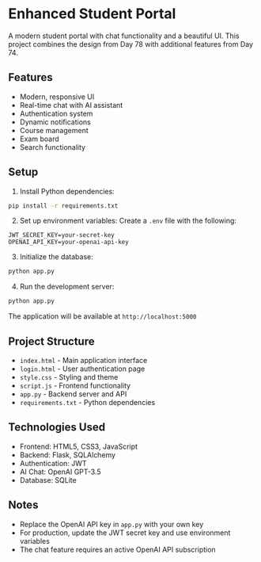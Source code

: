 # Enhanced Student Portal

A modern student portal with chat functionality and a beautiful UI. This project combines the design from Day 78 with additional features from Day 74.

## Features

- Modern, responsive UI
- Real-time chat with AI assistant
- Authentication system
- Dynamic notifications
- Course management
- Exam board
- Search functionality

## Setup

1. Install Python dependencies:
```bash
pip install -r requirements.txt
```

2. Set up environment variables:
Create a `.env` file with the following:
```
JWT_SECRET_KEY=your-secret-key
OPENAI_API_KEY=your-openai-api-key
```

3. Initialize the database:
```bash
python app.py
```

4. Run the development server:
```bash
python app.py
```

The application will be available at `http://localhost:5000`

## Project Structure

- `index.html` - Main application interface
- `login.html` - User authentication page
- `style.css` - Styling and theme
- `script.js` - Frontend functionality
- `app.py` - Backend server and API
- `requirements.txt` - Python dependencies

## Technologies Used

- Frontend: HTML5, CSS3, JavaScript
- Backend: Flask, SQLAlchemy
- Authentication: JWT
- AI Chat: OpenAI GPT-3.5
- Database: SQLite

## Notes

- Replace the OpenAI API key in `app.py` with your own key
- For production, update the JWT secret key and use environment variables
- The chat feature requires an active OpenAI API subscription